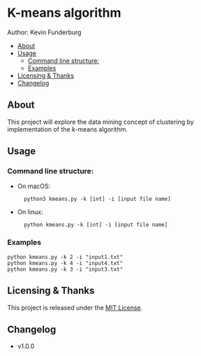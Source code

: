 # K-means algorithm

Author: Kevin Funderburg


<!-- TOC depthFrom:2 -->

- [About](#about)
- [Usage](#usage)
    - [Command line structure:](#command-line-structure)
    - [Examples](#examples)
- [Licensing & Thanks](#licensing--thanks)
- [Changelog](#changelog)

<!-- /TOC -->


## About
This project will explore the data mining concept of clustering by implementation of the k-means algorithm.

## Usage



### Command line structure:
- On macOS:

        python3 kmeans.py -k [int] -i [input file name]

- On linux:

        python kmeans.py -k [int] -i [input file name]


### Examples
```shell
python kmeans.py -k 2 -i "input1.txt"
python kmeans.py -k 4 -i "input4.txt"
python kmeans.py -k 3 -i "input3.txt"
```


## Licensing & Thanks

This project is released under the [MIT License][mit].

## Changelog

- v1.0.0

[mit]: ./LICENSE.txt

